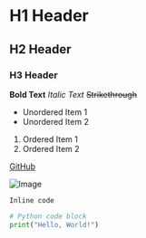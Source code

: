 # H1 Header
## H2 Header
### H3 Header

**Bold Text**
*Italic Text*
~~Strikethrough~~

- Unordered Item 1
- Unordered Item 2

1. Ordered Item 1
2. Ordered Item 2

[GitHub](https://github.com)

![Image](https://image.url.com)

`Inline code`

```python
# Python code block
print("Hello, World!")

